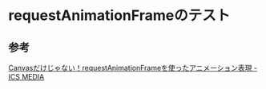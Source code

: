 # requestAnimationFrameのテスト

## 参考

[Canvasだけじゃない！requestAnimationFrameを使ったアニメーション表現 \- ICS MEDIA](https://ics.media/entry/210414/)
